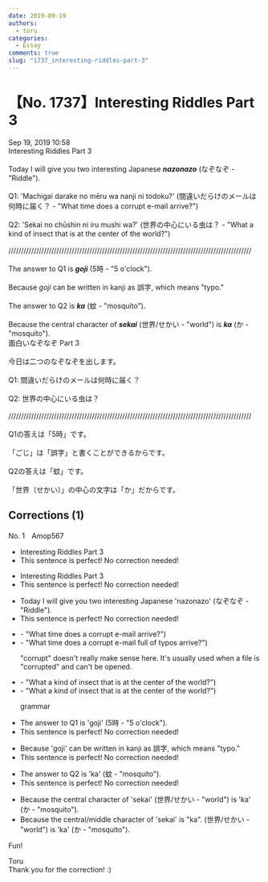 ```yaml
---
date: 2019-09-19
authors:
  - toru
categories:
  - Essay
comments: true
slug: "1737_interesting-riddles-part-3"
---
```


# 【No. 1737】Interesting Riddles Part 3
<div class="date">Sep 19, 2019 10:58</div>
<div id="post"><div id="body_show_ori">
Interesting Riddles Part 3<br/><br/>Today I will give you two interesting Japanese <strong><em>nazonazo</em></strong> (なぞなぞ - "Riddle").<br/><br/>Q1: 'Machigai darake no mēru wa nanji ni todoku?' (間違いだらけのメールは何時に届く？ - "What time does a corrupt e-mail arrive?")<br/><br/>Q2: 'Sekai no chūshin ni iru mushi wa?' (世界の中心にいる虫は？ - "What a kind of insect that is at the center of the world?")<br/><br/>////////////////////////////////////////////////////////////////////////////////////////////////<br/><br/>The answer to Q1 is <strong><em>goji</em></strong> (5時 - "5 o'clock").<br/><br/>Because <em>goji</em> can be written in kanji as 誤字, which means "typo."<br/><br/>The answer to Q2 is <strong><em>ka</em></strong> (蚊 - "mosquito").<br/><br/>Because the central character of <strong><em>sekai</em></strong> (世界/せかい - "world") is <strong><em>ka</em></strong> (か - "mosquito").
</div></div>

<!-- more -->

<div id="post_ja"><div id="body_show_mo">
面白いなぞなぞ Part 3<br/><br/>今日は二つのなぞなぞを出します。<br/><br/>Q1: 間違いだらけのメールは何時に届く？<br/><br/>Q2: 世界の中心にいる虫は？<br/><br/>////////////////////////////////////////////////////////////////////////////////////////////////<br/><br/>Q1の答えは「5時」です。<br/><br/>「ごじ」は「誤字」と書くことができるからです。<br/><br/>Q2の答えは「蚊」です。<br/><br/>「世界（せかい）」の中心の文字は「か」だからです。
</div></div>

## Corrections (1)
<div id="block"><div class="first_name"> No. 1　<span class="just_name">Amop567</span></div><div id="block2">
<ul class="correction_field">
<li class="incorrect">Interesting Riddles Part 3</li>
<li class="corrected perfect">This sentence is perfect! No correction needed!</li>
</ul>
<ul class="correction_field">
<li class="incorrect">Interesting Riddles Part 3</li>
<li class="corrected perfect">This sentence is perfect! No correction needed!</li>
</ul>
<ul class="correction_field">
<li class="incorrect">Today I will give you two interesting Japanese 'nazonazo' (なぞなぞ - "Riddle").</li>
<li class="corrected perfect">This sentence is perfect! No correction needed!</li>
</ul>
<ul class="correction_field">
<li class="incorrect">- "What time does a corrupt e-mail arrive?")</li>
<li class="corrected correct">
- "What time does a <span class="sline"><span class="f_red">corrupt</span></span> e-mail <span class="f_blue">full of typos</span> arrive?")
<p class="correction_comment">"corrupt" doesn't really make sense here. It's usually used when a file is "corrupted" and can't be opened.</p>
</li>
</ul>
<ul class="correction_field">
<li class="incorrect">- "What a kind of insect that is at the center of the world?")</li>
<li class="corrected correct">
- "What <span class="sline"><span class="f_red">a kind of </span></span>insect <span class="sline"><span class="f_red">that</span></span> is at the center of the world?")
<p class="correction_comment">grammar</p>
</li>
</ul>
<ul class="correction_field">
<li class="incorrect">The answer to Q1 is 'goji' (5時 - "5 o'clock").</li>
<li class="corrected perfect">This sentence is perfect! No correction needed!</li>
</ul>
<ul class="correction_field">
<li class="incorrect">Because 'goji' can be written in kanji as 誤字, which means "typo."</li>
<li class="corrected perfect">This sentence is perfect! No correction needed!</li>
</ul>
<ul class="correction_field">
<li class="incorrect">The answer to Q2 is 'ka' (蚊 - "mosquito").</li>
<li class="corrected perfect">This sentence is perfect! No correction needed!</li>
</ul>
<ul class="correction_field">
<li class="incorrect">Because the central character of 'sekai' (世界/せかい - "world") is 'ka' (か - "mosquito").</li>
<li class="corrected correct">
Because the central<span class="f_blue">/middle</span> character of 'sekai' <span class="f_blue">is "ka".</span> (世界/せかい - "world") is 'ka' (か - "mosquito").
</li>
</ul>
<p class="comment_small">
 Fun!
</p>

</div><div class="name"><span class="just_name">Toru</span><br>
Thank you for the correction! :)
</div>
</div>
